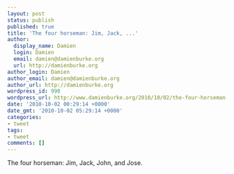 ```yaml
---
layout: post
status: publish
published: true
title: 'The four horseman: Jim, Jack, ...'
author:
  display_name: Damien
  login: Damien
  email: damien@damienburke.org
  url: http://damienburke.org
author_login: Damien
author_email: damien@damienburke.org
author_url: http://damienburke.org
wordpress_id: 990
wordpress_url: http://www.damienburke.org/2010/10/02/the-four-horseman-jim-jack/
date: '2010-10-02 00:29:14 +0000'
date_gmt: '2010-10-02 05:29:14 +0000'
categories:
- tweet
tags:
- tweet
comments: []
---
```

<p>The four horseman: Jim, Jack, John, and Jose.</p>
